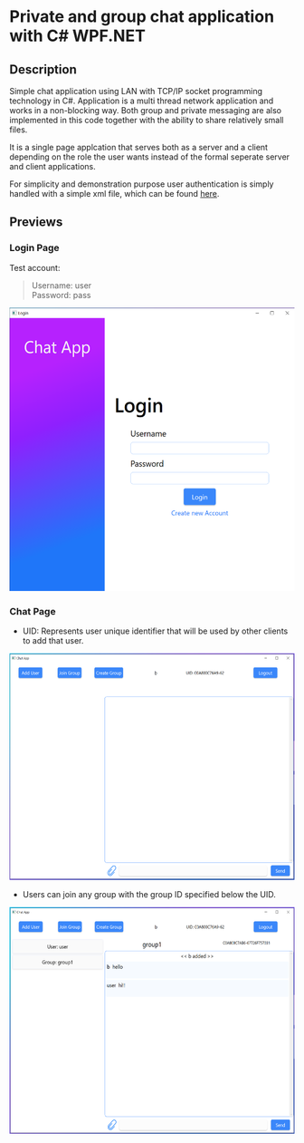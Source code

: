 # Private and group chat application with C# WPF.NET

## Description
Simple chat application using LAN with TCP/IP socket programming technology in C#. Application is a multi thread network application and works in a non-blocking way.
Both group and private messaging are also implemented in this code together with the ability to share relatively small files.

It is a single page applcation that serves both as a server and a client depending on the role the user wants instead of the formal seperate server and client applications.

For simplicity and demonstration purpose user authentication is simply handled with a simple xml file, which can be found [here](/Telecomms/assets/files/users.xml).

## Previews
### Login Page

Test account: 
> Username: user<br>
> Password: pass

<img src='/Telecomms/assets/img/Capture1.PNG' width='550' height='500' />

### Chat Page

- UID: Represents user unique identifier that will be used by other clients to add that user.

<img src='/Telecomms/assets/img/Capture2.PNG' width='550' height='400' />

- Users can join any group with the group ID specified below the UID.

<img src='/Telecomms/assets/img/Capture3.PNG' width='550' height='400' />
